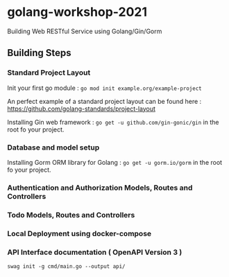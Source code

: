 # golang-workshop-2021
Building Web RESTful Service using Golang/Gin/Gorm

## Building Steps

### Standard Project Layout

Init your first go module : `go mod init example.org/example-project`

An perfect example of a standard project layout can be found here : https://github.com/golang-standards/project-layout

Installing Gin web framework : `go get -u github.com/gin-gonic/gin` in the root fo your project.

### Database and model setup

Installing Gorm ORM library for Golang : `go get -u gorm.io/gorm` in the root fo your project.

### Authentication and Authorization Models, Routes and Controllers

### Todo Models, Routes and Controllers

### Local Deployment using docker-compose

### API Interface documentation ( OpenAPI Version 3 ) 
`swag init -g cmd/main.go --output api/`
